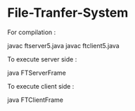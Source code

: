# File-Tranfer-System
For compilation :

javac ftserver5.java
javac ftclient5.java

To execute server side :

java FTServerFrame

To execute client side :

java FTClientFrame
